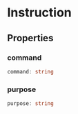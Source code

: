# Instruction



## Properties

### command

```ts
command: string
```



### purpose

```ts
purpose: string
```




